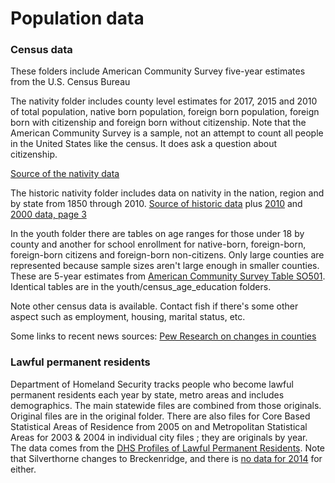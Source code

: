 # Population data

### Census data
These folders include American Community Survey five-year estimates from the U.S. Census Bureau

The nativity folder includes county level estimates for 2017, 2015 and 2010 of total population, native born population, foreign born population, foreign born with citizenship and foreign born without citizenship. Note that the American Community Survey is a sample, not an attempt to count all people in the United States like the census. It does ask a question about citizenship.

[Source of the nativity data](https://data.census.gov/cedsci/table?g=0400000US08.050000&table=B05002&tid=ACSDT5Y2017.B05002&t=Native%20and%20Foreign%20Born%3APlace%20of%20Birth&hidePreview=false&vintage=2017&layer=county&cid=S0503_C01_001E&lastDisplayedRow=20)

The historic nativity folder includes data on nativity in the nation, region and by state from 1850 through 2010.
[Source of historic data](https://www.census.gov/population/www/documentation/twps0029/tab13.html) plus [2010](https://data.census.gov/cedsci/table?y=2010&table=S0501&tid=ACSST5Y2010.S0501&g=0100000US,.04000.001_0200000US4,3,1,2&t=Native%20and%20Foreign%20Born&hidePreview=false&vintage=2010&layer=region&cid=S0501_C01_001E&lastDisplayedRow=19) and [2000 data, page 3](https://www.census.gov/prod/2003pubs/c2kbr-34.pdf)

In the youth folder there are tables on age ranges for those under 18 by county and another for school enrollment for native-born, foreign-born, foreign-born citizens and foreign-born non-citizens. Only large counties are represented because sample sizes aren't large enough in smaller counties. These are 5-year estimates from [American Community Survey Table SO501](https://data.census.gov/cedsci/table?t=Native%20and%20Foreign%20Born&table=S0501&tid=ACSST5Y2017.S0501&hidePreview=true&lastDisplayedRow=158&g=0400000US08.050000). Identical tables are in the youth/census_age_education folders.

Note other census data is available. Contact fish if there's some other aspect such as employment, housing, marital status, etc.

Some links to recent news sources:
[Pew Research on changes in counties](https://www.pewresearch.org/fact-tank/2019/08/21/u-s-counties-majority-nonwhite/)

### Lawful permanent residents

Department of Homeland Security tracks people who become lawful permanent residents each year by state, metro areas and includes demographics. The main statewide files are combined from those originals. Original files are in the original folder. There are also files for Core Based Statistical Areas of Residence from 2005 on and Metropolitan Statistical Areas for 2003 & 2004 in individual city files ; they are originals by year. The data comes from the [DHS Profiles of Lawful Permanent Residents](https://www.dhs.gov/profiles-lawful-permanent-residents). Note that Silverthorne changes to Breckenridge, and there is [no data for 2014](https://www.dhs.gov/profiles-legal-permanent-residents-2014-cbsa) for either.


